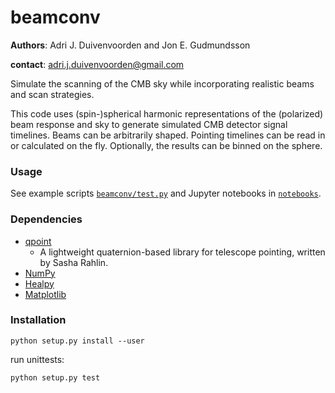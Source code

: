# beamconv

**Authors**: Adri J. Duivenvoorden and Jon E. Gudmundsson

**contact**: adri.j.duivenvoorden@gmail.com

Simulate the scanning of the CMB sky while incorporating realistic beams and
scan strategies.

This code uses (spin-)spherical harmonic representations of the (polarized) beam response
and sky to generate simulated CMB detector signal timelines. Beams can be arbitrarily shaped.
Pointing timelines can be read in or calculated on the fly. Optionally, the results can be
binned on the sphere.

### Usage

See example scripts [`beamconv/test.py`](../tree/master/beamconv/test.py) and Jupyter notebooks in [`notebooks`](../tree/master/notebooks).

### Dependencies

 * [qpoint](https://github.com/arahlin/qpoint)
   * A lightweight quaternion-based library for telescope pointing, written by Sasha Rahlin.
 * [NumPy](https://github.com/numpy/numpy)
 * [Healpy](https://github.com/healpy/healpy)
 * [Matplotlib](https://github.com/matplotlib/matplotlib)

### Installation

```
python setup.py install --user
```
run unittests:

```
python setup.py test
```






